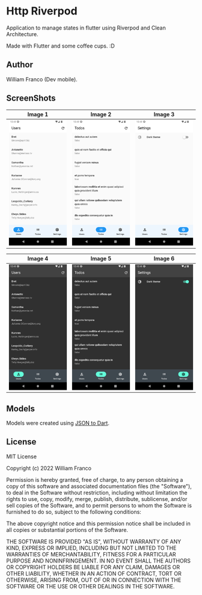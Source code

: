 # Http Riverpod

Application to manage states in flutter using Riverpod and Clean Architecture.

Made with Flutter and some coffee cups. :D

## Author

William Franco (Dev mobile).

## ScreenShots

| Image 1 | Image 2 | Image 3 |
|----------|----------|----------|
| ![example](assets/screenshots/screen-1.png) | ![example](assets/screenshots/screen-2.png) | ![example](assets/screenshots/screen-3.png) |

| Image 4 | Image 5 | Image 6 |
|----------|----------|----------|
| ![example](assets/screenshots/screen-4.png) | ![example](assets/screenshots/screen-5.png) | ![example](assets/screenshots/screen-6.png) |

## Models

Models were created using [JSON to Dart](https://javiercbk.github.io/json_to_dart/).

## License

MIT License

Copyright (c) 2022 William Franco

Permission is hereby granted, free of charge, to any person obtaining a copy
of this software and associated documentation files (the "Software"), to deal
in the Software without restriction, including without limitation the rights
to use, copy, modify, merge, publish, distribute, sublicense, and/or sell
copies of the Software, and to permit persons to whom the Software is
furnished to do so, subject to the following conditions:

The above copyright notice and this permission notice shall be included in all
copies or substantial portions of the Software.

THE SOFTWARE IS PROVIDED "AS IS", WITHOUT WARRANTY OF ANY KIND, EXPRESS OR
IMPLIED, INCLUDING BUT NOT LIMITED TO THE WARRANTIES OF MERCHANTABILITY,
FITNESS FOR A PARTICULAR PURPOSE AND NONINFRINGEMENT. IN NO EVENT SHALL THE
AUTHORS OR COPYRIGHT HOLDERS BE LIABLE FOR ANY CLAIM, DAMAGES OR OTHER
LIABILITY, WHETHER IN AN ACTION OF CONTRACT, TORT OR OTHERWISE, ARISING FROM,
OUT OF OR IN CONNECTION WITH THE SOFTWARE OR THE USE OR OTHER DEALINGS IN THE
SOFTWARE.
